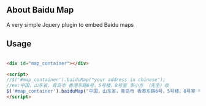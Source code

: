 ## About Baidu Map
A very simple Jquery plugin to embed Baidu maps

## Usage
```html

<div id="map_container"></div>

<script>
//$('#map_container').baiduMap("your address in chinese");
//ex:中国，山东省，青岛市 香港东路6号，5号楼，8号室 李小方 （先生）收 
$('#map_container').baiduMap("中国，山东省，青岛市 香港东路6号，5号楼，8号室 李小方 （先生）收");</script>
</script>

```

